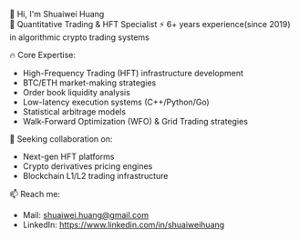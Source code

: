 👋 Hi, I'm Shuaiwei Huang  
🚀 Quantitative Trading & HFT Specialist
⚡ 6+ years experience(since 2019) in algorithmic crypto trading systems  

🔥 Core Expertise:  
- High-Frequency Trading (HFT) infrastructure development  
- BTC/ETH market-making strategies  
- Order book liquidity analysis  
- Low-latency execution systems (C++/Python/Go)  
- Statistical arbitrage models
- Walk-Forward Optimization (WFO) & Grid Trading strategies

💞️ Seeking collaboration on:  
- Next-gen HFT platforms  
- Crypto derivatives pricing engines  
- Blockchain L1/L2 trading infrastructure

📫 Reach me:  
- Mail: shuaiwei.huang@gmail.com
- LinkedIn: https://www.linkedin.com/in/shuaiweihuang
